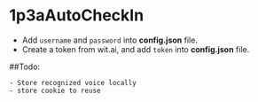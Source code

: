 # 1p3aAutoCheckIn

 - Add `username` and `password` into **config.json** file.
 - Create a token from wit.ai, and add `token` into **config.json** file.


##Todo:

    - Store recognized voice locally
    - store cookie to reuse
